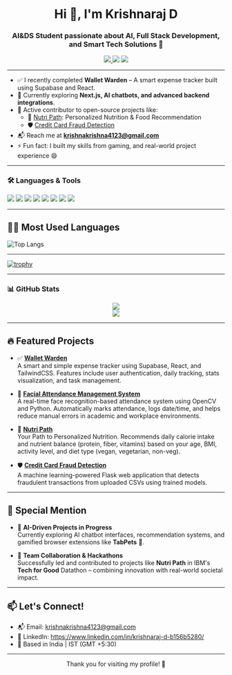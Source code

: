 <h1 align="center">Hi 👋, I'm Krishnaraj D</h1>
<h3 align="center">AI&DS Student passionate about AI, Full Stack Development, and Smart Tech Solutions 🚀</h3>

<p align="center">

  <a href="mailto:krishnakrishna4123@gmail.com">
    <img src="https://img.shields.io/badge/Gmail-D14836?style=flat&logo=gmail&logoColor=white" />
  </a>
  <img src="https://img.shields.io/badge/CSE-Student-blue?style=flat-square" />
  <img src="https://img.shields.io/badge/India-Developer-yellowgreen?style=flat-square" />
</p>

---
- ✅ I recently completed **Wallet Warden** – A smart expense tracker built using Supabase and React.
- 🧠 Currently exploring **Next.js, AI chatbots, and advanced backend integrations**.
- 🌟 Active contributor to open-source projects like:
  - 🥗 [Nutri Path](https://github.com/KRISHNARAJ-D/Nutri-Path): Personalized Nutrition & Food Recommendation
  - 🛡️ [Credit Card Fraud Detection](https://github.com/KRISHNARAJ-D/CREDIT-CARD-FRAUD-DETECTION)
- 📬 Reach me at **krishnakrishna4123@gmail.com**
- ⚡ Fun fact: I built my skills from gaming, and real-world project experience 😄


---

### 🛠️ Languages & Tools
<p>
  <img src="https://img.shields.io/badge/Python-3776AB?style=for-the-badge&logo=python&logoColor=white" />
  <img src="https://img.shields.io/badge/Java-ED8B00?style=for-the-badge&logo=java&logoColor=white" />
  <img src="https://img.shields.io/badge/JavaScript-F7DF1E?style=for-the-badge&logo=javascript&logoColor=black" />
  <img src="https://img.shields.io/badge/React-20232A?style=for-the-badge&logo=react&logoColor=61DAFB" />
  <img src="https://img.shields.io/badge/Django-092E20?style=for-the-badge&logo=django&logoColor=white" />
  <img src="https://img.shields.io/badge/Supabase-3ECF8E?style=for-the-badge&logo=supabase&logoColor=white" />
  <img src="https://img.shields.io/badge/MongoDB-4EA94B?style=for-the-badge&logo=mongodb&logoColor=white" />
  <img src="https://img.shields.io/badge/Git-F05032?style=for-the-badge&logo=git&logoColor=white" />
</p>

---

## 🧑‍💻 Most Used Languages

![Top Langs](https://github-readme-stats.vercel.app/api/top-langs/?username=KRISHNARAJ-D&layout=compact&theme=tokyonight)

---
[![trophy](https://github-profile-trophy.vercel.app/?username=ryo-ma)](https://github.com/ryo-ma/github-profile-trophy)

---


### 📊 GitHub Stats
<p align="center">
  <img src="https://github-readme-stats.vercel.app/api?username=KRISHNARAJ-D&show_icons=true&theme=tokyonight" />
  <br/>
  <img src="https://github-readme-streak-stats.herokuapp.com?user=KRISHNARAJ-D&theme=tokyonight" />
</p>

---


## 🔥 Featured Projects

- ✅ **[Wallet Warden](https://github.com/KRISHNARAJ-D/Wallet-Warden)**  
  A smart and simple expense tracker using Supabase, React, and TailwindCSS. Features include user authentication, daily tracking, stats visualization, and task management.

- 🧠 **[Facial Attendance Management System](https://github.com/Attendance-Management-System-Open-CV/Attendance-Management-System-using-OpenCV)**  
  A real-time face recognition-based attendance system using OpenCV and Python. Automatically marks attendance, logs date/time, and helps reduce manual errors in academic and workplace environments.

- 🥗 **[Nutri Path](https://github.com/KRISHNARAJ-D/Nutri-Path)**  
  Your Path to Personalized Nutrition. Recommends daily calorie intake and nutrient balance (protein, fiber, vitamins) based on your age, BMI, activity level, and diet type (vegan, vegetarian, non-veg).

- 🛡️ **[Credit Card Fraud Detection](https://github.com/KRISHNARAJ-D/CREDIT-CARD-FRAUD-DETECTION)**  
  A machine learning-powered Flask web application that detects fraudulent transactions from uploaded CSVs using trained models.

---

## 🌟 Special Mention

- 🤖 **AI-Driven Projects in Progress**  
  Currently exploring AI chatbot interfaces, recommendation systems, and gamified browser extensions like **TabPets** 🐾.

- 🤝 **Team Collaboration & Hackathons**  
  Successfully led and contributed to projects like **Nutri Path** in IBM's **Tech for Good** Datathon – combining innovation with real-world societal impact.

---

## 📫 Let's Connect!

- 📬 Email: krishnakrishna4123@gmail.com
- 💼 LinkedIn: https://www.linkedin.com/in/krishnaraj-d-b156b5280/
- 📍 Based in India | IST (GMT +5:30)

---

<p align="center">Thank you for visiting my profile! 🌟</p>
